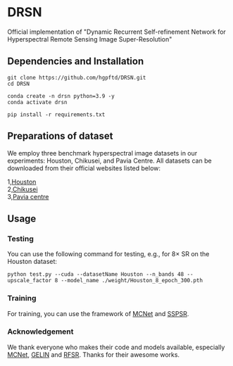 # DRSN
Official implementation of "Dynamic Recurrent Self-refinement Network for Hyperspectral Remote Sensing Image Super-Resolution"

## Dependencies and Installation
```
git clone https://github.com/hgpftd/DRSN.git
cd DRSN

conda create -n drsn python=3.9 -y
conda activate drsn

pip install -r requirements.txt
```


## Preparations of dataset
We employ three benchmark hyperspectral image datasets in our experiments: Houston, Chikusei, and Pavia Centre. All datasets can be downloaded from their official websites listed below:

1,[Houston](https://naotoyokoya.com/Download.html)    
2,[Chikusei](https://naotoyokoya.com/Download.html)   
3,[Pavia centre](https://www.ehu.eus/ccwintco/index.php/Hyperspectral_Remote_Sensing_Scenes)  


## Usage
### Testing
You can use the following command for testing, e.g., for 8× SR on the Houston dataset:
```
python test.py --cuda --datasetName Houston --n_bands 48 --upscale_factor 8 --model_name ./weight/Houston_8_epoch_300.pth
```

### Training
For training, you can use the framework of [MCNet](https://github.com/qianngli/MCNet) and [SSPSR](https://github.com/junjun-jiang/SSPSR).


### Acknowledgement
We thank everyone who makes their code and models available, especially [MCNet](https://github.com/qianngli/MCNet), [GELIN](https://github.com/HuQ1an/GELIN_TGRS) and [RFSR](https://github.com/wxywhu/RFSR_TGRS). Thanks for their awesome works.

